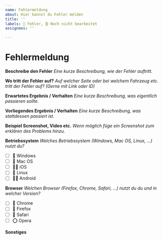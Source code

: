 ```yaml
---
name: Fehlermeldung
about: Hier kannst du Fehler melden
title: ''
labels: 🐞 Fehler, ⌚ Noch nicht bearbeitet
assignees: ''

---
```


# Fehlermeldung

**Beschreibe den Fehler**
*Eine kurze Beschreibung, wie der Fehler auftritt.*

**Wo tritt der Fehler auf?**
*Auf welcher Seite oder bei welchem Fahrzeug etc. tritt der Fehler auf? (Gerne mit Link oder ID)*

**Erwartetes Ergebnis / Verhalten**
*Eine kurze Beschreibung, was eigentlich passieren sollte.*

**Vorliegendes Ergebnis / Verhalten**
*Eine kurze Beschreibung, was stattdessen passiert ist.*

**Beispiel Screenshot, Video etc.**
*Wenn möglich füge ein Screenshot zum erklären des Problems hinzu.*

**Betriebssystem**
*Welches Betriebssystem (Windows, Mac OS, Linux, ...) nutzt du?*

- [ ] 🚪 Windows
- [ ] 🍎 Mac OS
- [ ] 🍎📱 iOS
- [ ] 🤖 Linux
- [ ] 🤖📱 Android

**Browser**
*Welchen Browser (Firefox, Chrome, Safari, ...) nutzt du du und in welcher Version?*

- [ ] 🥎 Chrome
- [ ] 🦊 Firefox
- [ ] 🧭 Safari
- [ ] ⭕ Opera

**Sonstiges**
